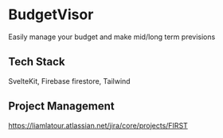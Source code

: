 # BudgetVisor
Easily manage your budget and make mid/long term previsions

## Tech Stack

SvelteKit, Firebase firestore, Tailwind

## Project Management

https://liamlatour.atlassian.net/jira/core/projects/FIRST


